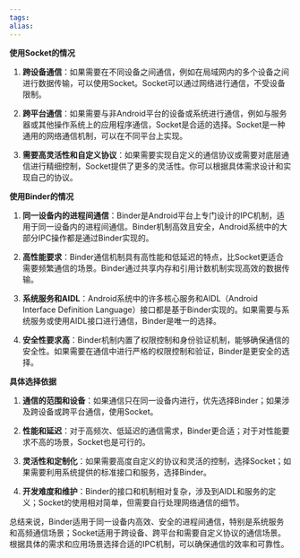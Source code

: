 ```yaml
---
tags: 
alias:
---
```


**使用Socket的情况**

  

1. **跨设备通信**：如果需要在不同设备之间通信，例如在局域网内的多个设备之间进行数据传输，可以使用Socket。Socket可以通过网络进行通信，不受设备限制。

2. **跨平台通信**：如果需要与非Android平台的设备或系统进行通信，例如与服务器或其他操作系统上的应用程序通信，Socket是合适的选择。Socket是一种通用的网络通信机制，可以在不同平台上实现。

3. **需要高灵活性和自定义协议**：如果需要实现自定义的通信协议或需要对底层通信进行精细控制，Socket提供了更多的灵活性。你可以根据具体需求设计和实现自己的协议。

  

**使用Binder的情况**

  

1. **同一设备内的进程间通信**：Binder是Android平台上专门设计的IPC机制，适用于同一设备内的进程间通信。Binder机制高效且安全，Android系统中的大部分IPC操作都是通过Binder实现的。

2. **高性能要求**：Binder通信机制具有高性能和低延迟的特点，比Socket更适合需要频繁通信的场景。Binder通过共享内存和引用计数机制实现高效的数据传输。

3. **系统服务和AIDL**：Android系统中的许多核心服务和AIDL（Android Interface Definition Language）接口都是基于Binder实现的。如果需要与系统服务或使用AIDL接口进行通信，Binder是唯一的选择。

4. **安全性要求高**：Binder机制内置了权限控制和身份验证机制，能够确保通信的安全性。如果需要在通信中进行严格的权限控制和验证，Binder是更安全的选择。

  

**具体选择依据**

  

1. **通信的范围和设备**：如果通信只在同一设备内进行，优先选择Binder；如果涉及跨设备或跨平台通信，使用Socket。

2. **性能和延迟**：对于高频次、低延迟的通信需求，Binder更合适；对于对性能要求不高的场景，Socket也是可行的。

3. **灵活性和定制化**：如果需要高度自定义的协议和灵活的控制，选择Socket；如果需要利用系统提供的标准接口和服务，选择Binder。

1. **开发难度和维护**：Binder的接口和机制相对复杂，涉及到AIDL和服务的定义；Socket的使用相对简单，但需要自行处理网络通信的细节。

总结来说，Binder适用于同一设备内高效、安全的进程间通信，特别是系统服务和高频通信场景；Socket适用于跨设备、跨平台和需要自定义协议的通信场景。根据具体的需求和应用场景选择合适的IPC机制，可以确保通信的效率和可靠性。